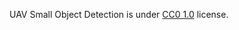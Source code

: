 UAV Small Object Detection is under [CC0 1.0](https://creativecommons.org/publicdomain/zero/1.0/) license.
